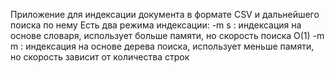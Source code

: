 Приложение для индексации документа в формате CSV и дальнейшего поиска по нему
Есть два режима индексации:
-m s : индексация на основе словаря, использует больше памяти, но скорость поиска O(1)
-m m : индексация на основе дерева поиска, использует меньше памяти, но скорость зависит от количества строк

